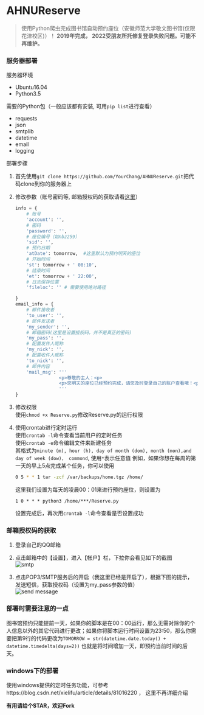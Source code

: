 # AHNUReserve
> 使用Python爬虫完成图书馆自动预约座位（安徽师范大学敬文图书馆(仅限花津校区)）！
> **2019年完成， 2022受朋友所托修复登录失败问题。可能不再维护。**

### 服务器部署
服务器环境
* Ubuntu16.04
* Python3.5

需要的Python包（一般应该都有安装, 可用```pip list```进行查看）  
* requests
* json
* smtplib
* datetime
* email
* logging

部署步骤  
1. 首先使用```git clone https://github.com/YourChang/AHNUReserve.git```把代码clone到你的服务器上

2. 修改参数（账号密码等, 邮箱授权码的获取请看[这里](#邮箱授权码的获取)）  
	```Python
	info = {
        # 账号
        'account': '',
        # 密码
        'password': '',
        # 座位编号（如nbz259）
        'sid': '',
        # 预约日期
        'atDate': tomorrow,  #这里默认为预约明天的座位
        # 开始时间
        'st': tomorrow + ' 08:10',
        # 结束时间
        'et': tomorrow + ' 22:00',
        # 日志保存位置
        'fileloc': '' # 需要使用绝对路径

    }
    email_info = {
        # 邮件接收者
        'to_user': '',
        # 邮件发送者
        'my_sender': '',
        # 邮箱密码(这里是设置授权码，并不是真正的密码)
        'my_pass': '',
        # 配置发件人昵称
        'my_nick': '',
        # 配置收件人昵称
        'to_nick': '',
        # 邮件内容
        'mail_msg': '''
                    <p>尊敬的主人：<p>
                    <p>您明天的座位已经预约完成，请您及时登录自己的账户查看哦！<p>
                    '''
    }
	```
     
3. 修改权限  
    使用```chmod +x Reserve.py```修改Reserve.py的运行权限  
    
4. 使用crontab进行定时运行  
    使用```crontab -l```命令查看当前用户的定时任务  
    使用```crontab -e```命令编辑文件来新建任务  
    其格式为```minute (m), hour (h), day of month (dom), month (mon),and day of week (dow)， commond```, 使用```*```表示任意值
    例如，如果你想在每周的第一天的早上5点完成某个任务，你可以使用    
    ```bash
    0 5 * * 1 tar -zcf /var/backups/home.tgz /home/
    ```
    这里我们设置为每天的凌晨00：01来进行预约座位，则设置为  
    ```
    1 0 * * * python3 /home/***/Reserve.py
    ```
    设置完成后，再次用```crontab -l```命令查看是否设置成功  
    
### 邮箱授权码的获取    
1. 登录自己的QQ邮箱  

2. 点击邮箱中的【设置】，进入【帐户】栏，下拉你会看见如下的截图  
    ![smtp](https://github.com/yangchnet/AHNUReserve/blob/master/img/smtp.png?raw=true)
    
3. 点击POP3/SMTP服务后的开启（我这里已经是开启了），根据下图的提示，发送短信，获取授权码（设置为my_pass参数的值）  
    ![send message](https://github.com/yangchnet/AHNUReserve/blob/master/img/message.png?raw=true)

### 部署时需要注意的一点
图书馆预约只能提前一天，如果你的脚本是在00：00运行，那么无需对除你的个人信息以外的其它代码进行更改；如果你将脚本运行时间设置为23:50，那么你需要把第9行的代码更改为```TOMORROW = str(datetime.date.today() + datetime.timedelta(days=2))```
也就是将时间增加一天，即预约当前时间的后天。

### windows下的部署
使用windows提供的定时任务功能，可参考https://blog.csdn.net/xielifu/article/details/81016220 ， 这里不再详细介绍
	
**有用请给个STAR，欢迎Fork**
